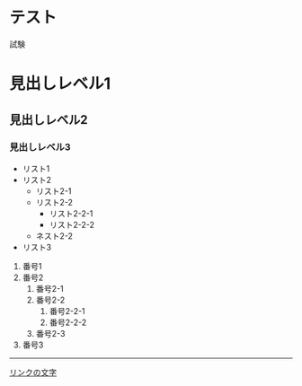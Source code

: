 # テスト

試験

# 見出しレベル1
## 見出しレベル2
### 見出しレベル3

- リスト1
- リスト2
  - リスト2-1
  - リスト2-2
    - リスト2-2-1
    - リスト2-2-2
  - ネスト2-2
- リスト3

 1. 番号1
 1. 番号2
     1. 番号2-1
     1. 番号2-2
        1. 番号2-2-1
        1. 番号2-2-2
     1. 番号2-3
  1. 番号3

---

[リンクの文字](https://www.google.co.jp/)
